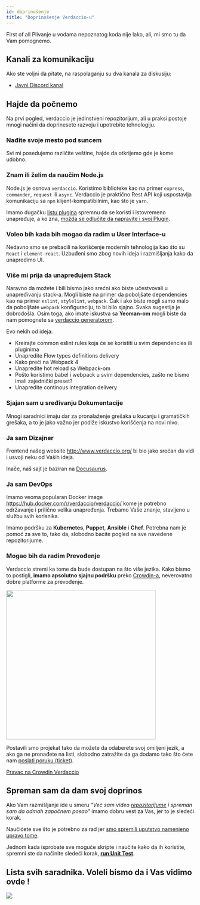 ```yaml
---
id: doprinošenje
title: "Doprinošenje Verdaccio-u"
---
```

First of all Plivanje u vodama nepoznatog koda nije lako, ali, mi smo tu da Vam pomognemo.

## Kanali za komunikaciju

Ako ste voljni da pitate, na raspolaganju su dva kanala za diskusiju:

* [Javni Discord kanal](http://chat.verdaccio.org/)

## Hajde da počnemo

Na prvi pogled, verdaccio je jedinstveni repozitorijum, ali u praksi postoje mnogi načini da doprinesete razvoju i upotrebite tehnologiju.

### Nađite svoje mesto pod suncem

Svi mi posedujemo različite veštine, hajde da otkrijemo gde je kome udobno.

### Znam ili želim da naučim Node.js

Node.js je osnova `verdaccio`. Koristimo biblioteke kao na primer `express`, `commander`, `request` ili `async`. Verdaccio je praktično Rest API koji uspostavlja komunikaciju sa `npm` klijent-kompatibilnim, kao što je `yarn`.

Imamo dugačku [listu plugina](plugins.md) spremnu da se koristi i istovremeno unapređuje, a ko zna, [možda se odlučite da napravite i svoj Plugin](dev-plugins.md).

### Voleo bih kada bih mogao da radim u User Interface-u

Nedavno smo se prebacili na korišćenje modernih tehnologija kao što su `React` i `element-react`. Uzbuđeni smo zbog novih ideja i razmišljanja kako da unapredimo UI.

### Više mi prija da unapređujem Stack

Naravno da možete i bili bismo jako srećni ako biste učestvovali u unapređivanju stack-a. Mogli biste na primer da poboljšate dependencies kao na primer `eslint`, `stylelint`, `webpack`. Čak i ako biste mogli samo malo da poboljšate `webpack` konfiguraciju, to bi bilo sjajno. Svaka sugestija je dobrodošla. Osim toga, ako imate iskustva sa **Yeoman-om** mogli biste da nam pomognete sa [verdaccio generatorom](https://github.com/verdaccio/generator-verdaccio-plugin).

Evo nekih od ideja:

* Kreirajte common eslint rules koja će se koristiti u svim dependencies ili pluginima
* Unapredite Flow types definitions delivery
* Kako preći na Webpack 4
* Unapredite hot reload sa Webpack-om
* Pošto koristimo babel i webpack u svim dependencies, zašto ne bismo imali zajednički preset?
* Unapredite continous integration delivery

### Sjajan sam u sređivanju Dokumentacije

Mnogi saradnici imaju dar za pronalaženje grešaka u kucanju i gramatičkih grešaka, a to je jako važno jer podiže iskustvo korišćenja na novi nivo.

### Ja sam Dizajner

Frontend našeg website <http://www.verdaccio.org/> bi bio jako srećan da vidi i usvoji neku od Vaših ideja.

Inače, naš sajt je baziran na [Docusaurus](https://docusaurus.io/).

### Ja sam DevOps

Imamo veoma popularan Docker image <https://hub.docker.com/r/verdaccio/verdaccio/> kome je potrebno održavanje i prilično velika unapređenja. Trebamo Vaše znanje, stavljeno u službu svih korisnika.

Imamo podršku za **Kubernetes**, **Puppet**, **Ansible** i **Chef**. Potrebna nam je pomoć za sve to, tako da, slobodno bacite pogled na sve navedene repozitorijume.

### Mogao bih da radim Prevođenje

Verdaccio stremi ka tome da bude dostupan na što više jezika. Kako bismo to postigli, **imamo apsolutno sjajnu podršku** preko [Crowdin-a](https://crowdin.com), neverovatno dobre platforme za prevođenje.

<img src="https://d3n8a8pro7vhmx.cloudfront.net/uridu/pages/144/attachments/original/1485948891/Crowdin.png" width="400px" />

Postavili smo projekat tako da možete da odaberete svoj omiljeni jezik, a ako ga ne pronađete na listi, slobodno zatražite da ga dodamo tako što ćete nam [poslati poruku (ticket)](https://github.com/verdaccio/verdaccio/issues/new).

[Pravac na Crowdin Verdaccio](https://crowdin.com/project/verdaccio)

## Spreman sam da dam svoj doprinos

Ako Vam razmišljanje ide u smeru *"Već sam video [repozitorijume](repositories.md) i spreman sam da odmah započnem posao"* imamo dobru vest za Vas, jer to je sledeći korak.

Naučićete sve što je potrebno za rad jer [smo spremili uputstvo namenjeno upravo tome](build.md).

Jednom kada isprobate sve moguće skripte i naučite kako da ih koristite, spremni ste da načinite sledeći korak, [**run Unit Test**](test.md).

## Lista svih saradnika. Voleli bismo da i Vas vidimo ovde !

<a href="graphs/contributors"><img src="https://opencollective.com/verdaccio/contributors.svg?width=890&button=false" /></a>
